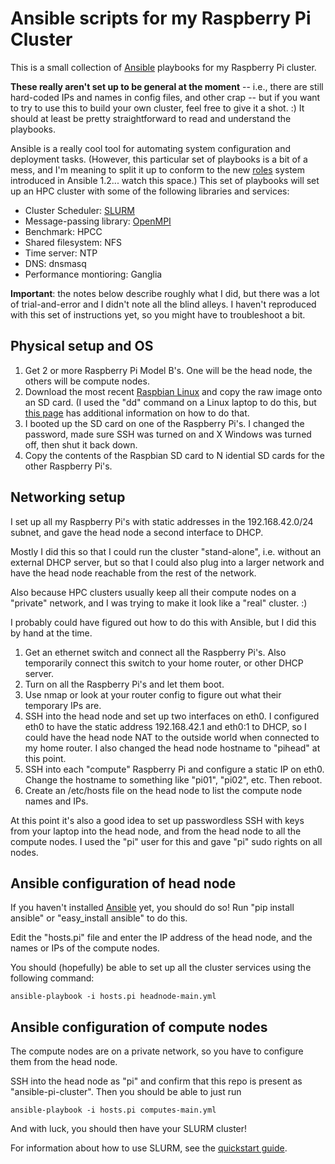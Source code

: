 Ansible scripts for my Raspberry Pi Cluster
===========================================

This is a small collection of 
[Ansible](http://ansible.cc) playbooks for my Raspberry Pi cluster.

**These really aren't set up to be general at the moment** -- i.e., there
are still hard-coded IPs and names in config files, and other crap -- but
if you want to try to use this to build your own cluster, feel free to give it
a shot. :)  It should at least be pretty straightforward to read and understand
the playbooks.

Ansible is a really cool tool for automating system configuration and deployment tasks.
(However, this particular set of playbooks is a bit of a mess, and I'm meaning to split it up
to conform to the new [roles](http://www.ansibleworks.com/docs/playbooks.html#roles)
system introduced in Ansible 1.2... watch this space.)
This set of playbooks will set up an HPC cluster with some of the following 
libraries and services:

* Cluster Scheduler: [SLURM](http://slurm.schedmd.com)
* Message-passing library: [OpenMPI](http://www.open-mpi.org/)
* Benchmark: HPCC
* Shared filesystem: NFS
* Time server: NTP
* DNS: dnsmasq
* Performance montioring: Ganglia

**Important**: the notes below describe roughly what I did, but there was a lot of 
trial-and-error and I didn't note all the blind alleys.  I haven't reproduced
with this set of instructions yet, so you might have to troubleshoot a bit.

Physical setup and OS
---------------------

1. Get 2 or more Raspberry Pi Model B's. One will be the head node, the others 
will be compute nodes. 
1. Download the most recent [Raspbian Linux](http://www.raspbian.org/) and copy
the raw image onto an SD card. (I used the "dd" command on a Linux laptop to do
this, but [this page](http://www.raspbian.org/RaspbianInstaller) has additional 
information on how to do that.
1. I booted up the SD card on one of the Raspberry Pi's. I changed the password,
made sure SSH was turned on and X Windows was turned off, then shut it back down.
1. Copy the contents of the Raspbian SD card to N idential SD cards for the 
other Raspberry Pi's.


Networking setup
----------------

I set up all my Raspberry Pi's with static addresses in the 192.168.42.0/24 subnet,
and gave the head node a second interface to DHCP.

Mostly I did this so that I could run the cluster "stand-alone", i.e. without an
external DHCP server, but so that I could also plug into a larger network
and have the head node reachable from the rest of the network.

Also because HPC clusters usually keep all their compute nodes on a "private" network,
and I was trying to make it look like a "real" cluster. :)

I probably could have figured out how to do this with Ansible, but I did this 
by hand at the time.

1. Get an ethernet switch and connect all the Raspberry Pi's. Also temporarily
connect this switch to your home router, or other DHCP server.
1. Turn on all the Raspberry Pi's and let them boot.
1. Use nmap or look at your router config to figure out what their temporary IPs are.
1. SSH into the head node and set up two interfaces on eth0.  I configured eth0 to have
the static address 192.168.42.1 and eth0:1 to DHCP, so I could have the head node NAT 
to the outside world when connected to my home router. I also changed the head node
hostname to "pihead" at this point.
1. SSH into each "compute" Raspberry Pi and configure a static IP on eth0. Change the 
hostname to something like "pi01", "pi02", etc. Then reboot.
1. Create an /etc/hosts file on the head node to list the compute node names and IPs.

At this point it's also a good idea to set up passwordless SSH with keys from your laptop 
into the head node, and from the head node to all the compute nodes. I used the "pi" 
user for this and gave "pi" sudo rights on all nodes.


Ansible configuration of head node
----------------------------------

If you haven't installed [Ansible](http://ansible.cc) yet, you should do
so! Run "pip install ansible" or "easy_install ansible" to do this.

Edit the "hosts.pi" file and enter the IP address of the head node, and the 
names or IPs of the compute nodes. 

You should (hopefully) be able to set up all the cluster services using the following
command:

    ansible-playbook -i hosts.pi headnode-main.yml

Ansible configuration of compute nodes
--------------------------------------

The compute nodes are on a private network, so you have to configure them from the 
head node.

SSH into the head node as "pi" and confirm that this repo is present as "ansible-pi-cluster".
Then you should be able to just run

    ansible-playbook -i hosts.pi computes-main.yml

And with luck, you should then have your SLURM cluster!

For information about how to use SLURM, see the 
[quickstart guide](http://slurm.schedmd.com/quickstart.html).
